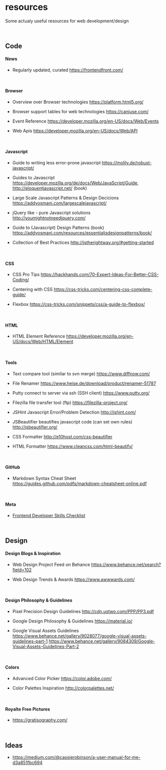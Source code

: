 # resources
Some actualy useful resources for web development/design

<br>

## Code

#### News

  * Regularly updated, curated
  https://frontendfront.com/
  
<br>

#### Browser

  * Overview over Browser technologies
  https://platform.html5.org/

  * Browser support tables for web technologies
  https://caniuse.com/
 
  * Event Reference
  https://developer.mozilla.org/en-US/docs/Web/Events
  
  * Web Apis
  https://developer.mozilla.org/en-US/docs/Web/API

<br>

#### Javascript

  * Guide to writing less error-prone javascript
  https://molily.de/robust-javascript/

  * Guides to Javascript
  https://developer.mozilla.org/de/docs/Web/JavaScript/Guide, 
  http://eloquentjavascript.net/ (book)

  * Large Scale Javascript Patterns & Design Decicions
  https://addyosmani.com/largescalejavascript/
  
  * jQuery like - pure Javascript solutions
  http://youmightnotneedjquery.com/

  * Guide to (Javascript) Design Patterns (book)
  https://addyosmani.com/resources/essentialjsdesignpatterns/book/

  * Collection of Best Practices
  http://jstherightway.org/#getting-started

<br>

#### CSS
  
  * CSS Pro Tips
  https://hackhands.com/70-Expert-Ideas-For-Better-CSS-Coding/
  
  * Centering with CSS
  https://css-tricks.com/centering-css-complete-guide/

  * Flexbox
  https://css-tricks.com/snippets/css/a-guide-to-flexbox/
  
<br>

#### HTML

 * HTML Element Reference
 https://developer.mozilla.org/en-US/docs/Web/HTML/Element
 
<br>

#### Tools

* Text compare tool (similar to svn merge)
https://www.diffnow.com/

* File Renamer
https://www.heise.de/download/product/renamer-51787

* Putty connect to server via ssh (SSH client)
https://www.putty.org/

* Filezilla file transfer tool (ftp)
https://filezilla-project.org/

* JSHint Javascript Error/Problem Detection
http://jshint.com/

* JSBeautifier beautifies javascript code (can set own rules)
http://jsbeautifier.org/

* CSS Formatter
http://e10host.com/css-beautifier

* HTML Formatter
https://www.cleancss.com/html-beautify/

<br>

#### GitHub

  * Markdown Syntax Cheat Sheet
  https://guides.github.com/pdfs/markdown-cheatsheet-online.pdf

<br>

#### Meta

 * [Frontend Developer Skills Checklist](https://1onjea25cyhx3uvxgs4vu325-wpengine.netdna-ssl.com/wp-content/uploads/2014/12/UdacityUltimateSkillsChecklistforYourFirstFrontEndDeveloperJob.pdf)

<br>

## Design

#### Design Blogs & Inspiration

  * Web Design Project Feed on Behance
  https://www.behance.net/search?field=102

  * Web Design Trends & Awards
  https://www.awwwards.com/

<br>

#### Design Philosophy & Guidelines
 
  * Pixel Precision Design Guidelines
  http://cdn.ustwo.com/PPP/PP3.pdf
 
  * Google Design Philosophy & Guidelines
  https://material.io/
  
  * Google Visual Assets Guidelines
  https://www.behance.net/gallery/9028077/google-visual-assets-guidelines-part-1
  https://www.behance.net/gallery/9084309/Google-Visual-Assets-Guidelines-Part-2

<br>

#### Colors

 * Advanced Color Picker
 https://color.adobe.com/
 
 * Color Palettes Inspiration
 http://colorpalettes.net/

<br>

#### Royalte Free Pictures

 * https://gratisography.com/

<br>

## Ideas

* https://medium.com/@cassierobinson/a-user-manual-for-me-d3a851fbc694
